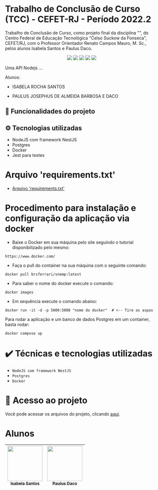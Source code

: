 # Trabalho de Conclusão de Curso (TCC) - CEFET-RJ - Período 2022.2
Trabalho de Conclusão de Curso, como projeto final da disciplina "", do Centro Federal de Educação Tecnológica "Celso Suckow da Fonseca", CEFET/RJ, com o Professor Orientador Renato Campos Mauro, M. Sc., pelos alunos Isabela Santos e Paulus Daco.

<p align="center">
<img src="http://img.shields.io/static/v1?label=STATUS&message=EM%20DESENVOLVIMENTO&color=GREEN&style=for-the-badge" />
<img src="http://img.shields.io/static/v1?label=REQUERIMENTS_TXT&message=EM%20DESENVOLVIMENTO&color=green&style=for-the-badge" />
<img src="http://img.shields.io/static/v1?label=NODEJS&message=EM%20DESENVOLVIMENTO&color=green&style=for-the-badge" />
<img src="http://img.shields.io/static/v1?label=POSTGRES&message=EM%20DESENVOLVIMENTO&color=green&style=for-the-badge" />
<img src="http://img.shields.io/static/v1?label=DOCKER&message=EM%20DESENVOLVIMENTO&color=green&style=for-the-badge" />
</p>

Uma API Nodejs ...

Alunos:

- ISABELA ROCHA SANTOS

- PAULUS JOSEPHUS DE ALMEIDA BARBOSA E DACO

## :hammer: Funcionalidades do projeto

## :gear: Tecnologias utilizadas

- NodeJS com framework NestJS
- Postgres
- Docker
- Jest para testes

# Arquivo 'requirements.txt'
- [Arquivo 'requirements.txt'](https://github.com/IsabelaRochaS/tcc-api/blob/master/API%20REST/requirements.txt)

# Procedimento para instalação e configuração da aplicação via docker
- Baixe o Docker em sua máquina pelo site seguindo o tutorial disponibilizado pelo mesmo:
```
https://www.docker.com/
```
- Faça o pull do container na sua máquina com o seguinte comando:
```
docker pull brsferrari/snemp:latest
```
- Para saber o nome do docker execute o comando:
```
docker images
```
- Em sequência execute o comando abaixo:
```
docker run -it -d -p 5000:5000 "nome do docker"  # <-- Tire as aspas
```

Para rodar a aplicação e um banco de dados Postgres em um container, 
basta rodar:

`docker compose up`

# ✔️ Técnicas e tecnologias utilizadas

- ``NodeJS com framework NestJS``
- ``Postgres``
- ``Docker``

# 📁 Acesso ao projeto
Você pode acessar os arquivos do projeto, clicando [aqui](https://github.com/IsabelaRochaS/tcc-api).

# Alunos

| [<img src="https://avatars.githubusercontent.com/u/36628330?v=4" width=115><br><sub>Isabela Santos</sub>](https://github.com/IsabelaRochaS) |  [<img src="https://avatars.githubusercontent.com/u/31428022?v=4" width=115><br><sub>Paulus Daco</sub>](https://github.com/paulusdaco) |
| :---: | :---: |

